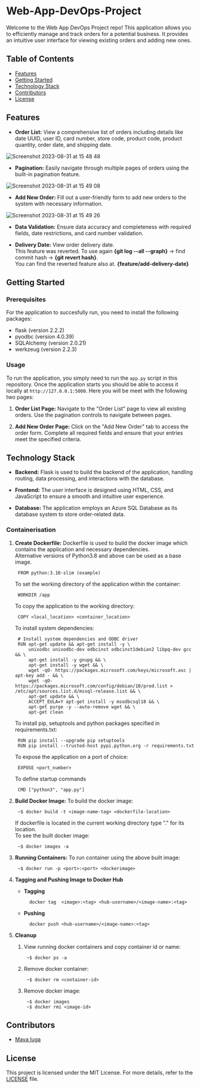# Web-App-DevOps-Project

Welcome to the Web App DevOps Project repo! This application allows you to efficiently manage and track orders for a potential business. It provides an intuitive user interface for viewing existing orders and adding new ones.

## Table of Contents

- [Features](#features)
- [Getting Started](#getting-started)
- [Technology Stack](#technology-stack)
- [Contributors](#contributors)
- [License](#license)

## Features

- **Order List:** View a comprehensive list of orders including details like date UUID, user ID, card number, store code, product code, product quantity, order date, and shipping date.
  
![Screenshot 2023-08-31 at 15 48 48](https://github.com/maya-a-iuga/Web-App-DevOps-Project/assets/104773240/3a3bae88-9224-4755-bf62-567beb7bf692)

- **Pagination:** Easily navigate through multiple pages of orders using the built-in pagination feature.
  
![Screenshot 2023-08-31 at 15 49 08](https://github.com/maya-a-iuga/Web-App-DevOps-Project/assets/104773240/d92a045d-b568-4695-b2b9-986874b4ed5a)

- **Add New Order:** Fill out a user-friendly form to add new orders to the system with necessary information.
  
![Screenshot 2023-08-31 at 15 49 26](https://github.com/maya-a-iuga/Web-App-DevOps-Project/assets/104773240/83236d79-6212-4fc3-afa3-3cee88354b1a)

- **Data Validation:** Ensure data accuracy and completeness with required fields, date restrictions, and card number validation.

- **Delivery Date:** View order delivery date. <br>
This feature was reverted. To use again **{git log --all --graph}** -> find commit hash -> **{git revert hash}**. <br>
You can find the reverted feature also at. **{feature/add-delivery-date}**


## Getting Started

### Prerequisites

For the application to succesfully run, you need to install the following packages:

- flask (version 2.2.2)
- pyodbc (version 4.0.39)
- SQLAlchemy (version 2.0.21)
- werkzeug (version 2.2.3)

### Usage

To run the application, you simply need to run the `app.py` script in this repository. Once the application starts you should be able to access it locally at `http://127.0.0.1:5000`. Here you will be meet with the following two pages:

1. **Order List Page:** Navigate to the "Order List" page to view all existing orders. Use the pagination controls to navigate between pages.

2. **Add New Order Page:** Click on the "Add New Order" tab to access the order form. Complete all required fields and ensure that your entries meet the specified criteria.

## Technology Stack

- **Backend:** Flask is used to build the backend of the application, handling routing, data processing, and interactions with the database.

- **Frontend:** The user interface is designed using HTML, CSS, and JavaScript to ensure a smooth and intuitive user experience.

- **Database:** The application employs an Azure SQL Database as its database system to store order-related data.

### Containerisation

1. **Create Dockerfile:** Dockerfile is used to build the docker image which contains the application and necessary dependencies.<br>
Alternative versions of Python3.8 and above can be used as a base image.<br>

        FROM python:3.10-slim (example)

    To set the working directory of the application within the container:

        WORKDIR /app

    To copy the application to the working directory:

        COPY <local_location> <container_location>
    
    To install system dependencies:

        # Install system dependencies and ODBC driver
        RUN apt-get update && apt-get install -y \
            unixodbc unixodbc-dev odbcinst odbcinst1debian2 libpq-dev gcc && \
            apt-get install -y gnupg && \
            apt-get install -y wget && \
            wget -qO- https://packages.microsoft.com/keys/microsoft.asc | apt-key add - && \
            wget -qO- https://packages.microsoft.com/config/debian/10/prod.list > /etc/apt/sources.list.d/mssql-release.list && \
            apt-get update && \
            ACCEPT_EULA=Y apt-get install -y msodbcsql18 && \
            apt-get purge -y --auto-remove wget && \  
            apt-get clean

    To install pip, setuptools and python packages specified in requirements.txt:

        RUN pip install --upgrade pip setuptools
        RUN pip install --trusted-host pypi.python.org -r requirements.txt
    
    To expose the application on a port of choice:

        EXPOSE <port_number>
    
    To define startup commands

        CMD ["python3", "app.py"]

2. **Build Docker Image:** To build the docker image:
    
        ~$ docker build -t <image-name-tag> <dockerfile-location>

    If dockerfile is located in the current working directory type "." for its location.<br>
    To see the built docker image:

        ~$ docker images -a

3. **Running Containers:** To run container using the above built image:

        ~$ docker run -p <port>:<port> <dockerimage>

4. **Tagging and Pushing Image to Docker Hub** 
    <br> 
    - **Tagging**

            docker tag  <image>:<tag> <hub-username>/<image-name>:<tag>
    - **Pushing**

            docker push <hub-username>/<image-name>:<tag>

5. **Cleanup**
    <br>
    1. View running docker containers and copy container id or name: <br>

            ~$ docker ps -a
    2. Remove docker container: <br>

            ~$ docker rm <container-id>

    3. Remove docker image: <br>

            ~$ docker images
            ~$ docker rmi <image-id>



## Contributors 

- [Maya Iuga]([https://github.com/yourusername](https://github.com/maya-a-iuga))

## License

This project is licensed under the MIT License. For more details, refer to the [LICENSE](LICENSE) file.
